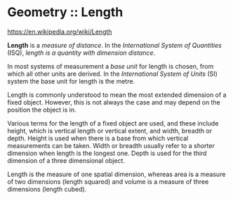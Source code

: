 # Geometry :: Length

https://en.wikipedia.org/wiki/Length

**Length** is a *measure of distance*. In the *International System of Quantities* (ISQ), *length is a quantity with dimension distance*.

In most systems of measurement a *base unit* for length is chosen, from which all other units are derived. In the *International System of Units* (SI) system the base unit for length is the metre.

Length is commonly understood to mean the most extended dimension of a fixed object. However, this is not always the case and may depend on the position the object is in.

Various terms for the length of a fixed object are used, and these include height, which is vertical length or vertical extent, and width, breadth or depth. Height is used when there is a base from which vertical measurements can be taken. Width or breadth usually refer to a shorter dimension when length is the longest one. Depth is used for the third dimension of a three dimensional object.

Length is the measure of one spatial dimension, whereas area is a measure of two dimensions (length squared) and volume is a measure of three dimensions (length cubed).
